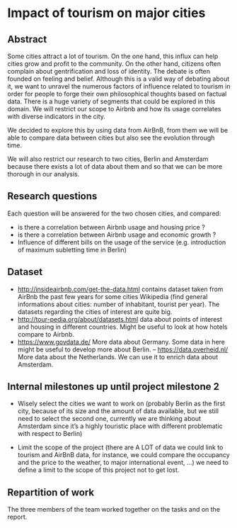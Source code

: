 # Impact of tourism on major cities

## Abstract

Some cities attract a lot of tourism. On the one hand, this influx can help
cities grow and profit to the community. On the other hand, citizens often
complain about gentrification and loss of identity. The debate is often founded
on feeling and belief. Although this is a valid way of debating about it, we
want to unravel the numerous factors of influence related to tourism in order
for people to forge their own philosophical thoughts based on factual data.
There is a huge variety of segments that could be explored in this domain. We
will restrict our scope to Airbnb and how its usage correlates with diverse
indicators in the city.

We decided to explore this by using data from AirBnB, from them we will be able
to compare data between cities but also see the evolution through time.

We will also restrict our research to two cities, Berlin and Amsterdam because there
exists a lot of data about them and so that we can be more thorough in our
analysis.

## Research questions

Each question will be answered for the two chosen cities, and compared:

 - is there a correlation between Airbnb usage and housing price ?
 - is there a correlation between Airbnb usage and economic growth ?
 - Influence of different bills on the usage of the service (e.g. introduction
    of maximum subletting time in Berlin)

## Dataset

 - http://insideairbnb.com/get-the-data.html contains dataset taken from AirBnb
     the past few years for some cities Wikipedia (find general informations about
     cities: number of inhabitant, tourist per year). The datasets regarding the cities of interest are quite big.
 - http://tour-pedia.org/about/datasets.html data about points of interest and housing in different countries. Might be useful to look at how hotels compare to Airbnb.
 - https://www.govdata.de/ More data about Germany. Some data in here might be useful to develop more about Berlin.
 – https://data.overheid.nl/ More data about the Netherlands. We can use it to enrich data about Amsterdam.

## Internal milestones up until project milestone 2

 - Wisely select the cities we want to work on (probably Berlin as the first
     city, because of its size and the amount of data available, but we still
     need to select the second one, currently we are thinking about Amsterdam since it’s a highly touristic place with different problematic with respect to Berlin)

 - Limit the scope of the project (there are A LOT of data we could link to
     tourism and AirBnB data, for instance, we could compare the occupancy and
     the price to the weather, to major international event, ...) we need to
     define a limit to the scope of this project not to get lost.

## Repartition of work

The three members of the team worked together on the tasks and on the report.

